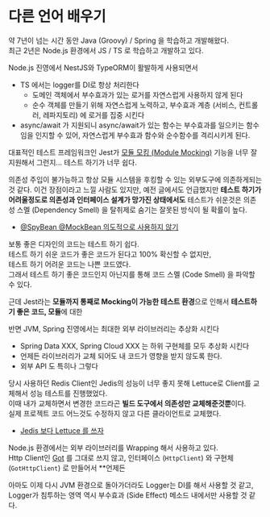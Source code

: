 # 다른 언어 배우기

약 7년이 넘는 시간 동안 Java (Groovy) / Spring 을 학습하고 개발해왔다.  
최근 2년은 Node.js 환경에서 JS / TS 로 학습하고 개발하고 있다.  
  
Node.js 진영에서 NestJS와 TypeORM이 활발하게 사용되면서 

* TS 에서는 logger를 DI로 항상 처리한다
	* 도메인 객체에서 부수효과가 있는 로거를 자연스럽게 사용하지 않게 된다
	* 순수 객체를 만들기 위해 자연스럽게 노력하고, 부수효과 계층 (서비스, 컨트롤러, 레파지토리) 에 로거를 집중 시킨다
* async/await 가 지원되니 async/await가 있는 함수는 부수효과를 일으키는 함수임을 인지할 수 있어, 자연스럽게 부수효과 함수와 순수함수를 격리시키게 된다.

대표적인 테스트 프레임워크인 Jest가 [모듈 모킹 (Module Mocking)](https://www.daleseo.com/jest-mock-modules/) 기능을 너무 잘 지원해서 그런지... 테스트 하기가 너무 쉽다.  


의존성 주입이 불가능하고 항상 모듈 시스템을 후킹할 수 있는 외부도구에 의존하게되는것 같다.
이건 장점이라고 느낄 사람도 있지만, 예전 글에서도 언급했지만 **테스트 하기가 어려울정도로 의존성과 인터페이스 설계가 망가진 상태에서도** 테스트가 쉬운것은 의존성 스멜 (Dependency Smell) 을 탈취제로 숨기는 잘못된 방식이 될 확률이 높다. 


* [@SpyBean @MockBean 의도적으로 사용하지 않기](https://jojoldu.tistory.com/320)

보통 좋은 디자인의 코드는 테스트 하기 쉽다.  
테스트 하기 쉬운 코드가 좋은 코드가 된다고 100% 확신할 수 없지만,  
테스트 하기 어려운 코드는 나쁜 코드였다.  
그래서 테스트 하기 좋은 코드인지 아닌지를 통해 코드 스멜 (Code Smell) 을 파악할 수 있다.  
  
근데 Jest라는 **모듈까지 통째로 Mocking이 가능한 테스트 환경**으로 인해서 
**테스트하기 좋은 코드, 모듈**에 대한 


반면 
JVM, Spring 진영에서는 최대한 외부 라이브러리는 추상화 시킨다

* Spring Data XXX, Spring Cloud XXX 는 하위 구현체를 모두 추상화 시킨다
* 언제든 라이브러리가 교체 되어도 내 코드가 영향을 받지 않도록 한다.
* 외부 API 도 특히나 그렇다


당시 사용하던 Redis Client인 Jedis의 성능이 너무 좋지 못해 Lettuce로 Client를 교체해서 성능 테스트를 진행했었다.  
이때 내가 교체하면서 변경한 코드라곤 **빌드 도구에서 의존성만 교체해준것뿐**이다.  
실제 프로젝트 코드 어느것도 수정하지 않고 다른 클라이언트로 교체했다.  

* [Jedis 보다 Lettuce 를 쓰자](https://jojoldu.tistory.com/418)

Node.js 환경에서는 외부 라이브러리를 Wrapping 해서 사용하고 있다.  
Http Client인 [Got](https://www.npmjs.com/package/got) 를 그대로 쓰지 않고, 인터페이스 (`HttpClient`) 와 구현체 (`GotHttpClient`) 로 만들어서 **언제든 


아마도 이제 다시 JVM 환경으로 돌아가더라도 Logger는 DI를 해서 사용할 것 같고, Logger가 침투하는 영역 역시 부수효과 (Side Effect) 메소드 내에서만 사용할 것 같다.  
